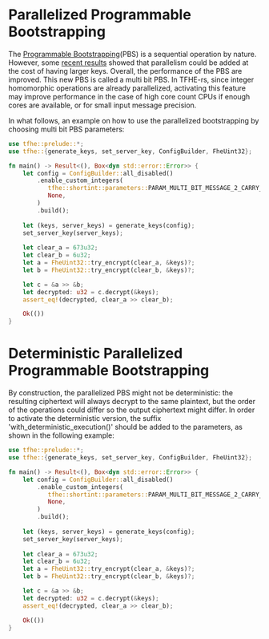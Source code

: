 # Parallelized Programmable Bootstrapping

The [Programmable Bootstrapping](../getting_started/security_and_cryptography.md)(PBS) is a sequential operation by nature. However, some [recent results](https://marcjoye.github.io/papers/JP22ternary.pdf) showed that parallelism could be added at the cost of having larger keys. Overall, the performance of the PBS are improved. This new PBS is called a multi bit PBS.
In TFHE-rs, since integer homomorphic operations are already parallelized, activating this feature may improve performance in the case of high core count CPUs if enough cores are available, or for small input message precision.

In what follows, an example on how to use the parallelized bootstrapping by choosing multi bit PBS parameters:

```rust
use tfhe::prelude::*;
use tfhe::{generate_keys, set_server_key, ConfigBuilder, FheUint32};

fn main() -> Result<(), Box<dyn std::error::Error>> {
    let config = ConfigBuilder::all_disabled()
        .enable_custom_integers(
           tfhe::shortint::parameters::PARAM_MULTI_BIT_MESSAGE_2_CARRY_2_GROUP_3_KS_PBS,
           None,
        )
        .build();
        
    let (keys, server_keys) = generate_keys(config);
    set_server_key(server_keys);
    
    let clear_a = 673u32;
    let clear_b = 6u32;
    let a = FheUint32::try_encrypt(clear_a, &keys)?;
    let b = FheUint32::try_encrypt(clear_b, &keys)?;

    let c = &a >> &b;
    let decrypted: u32 = c.decrypt(&keys);
    assert_eq!(decrypted, clear_a >> clear_b);

    Ok(())
}
```

# Deterministic Parallelized Programmable Bootstrapping 
By construction, the parallelized PBS might not be deterministic: the resulting ciphertext will always decrypt to the same plaintext, but the order of the operations could differ so the output ciphertext might differ. In order to activate the deterministic version, the suffix 'with_deterministic_execution()' should be added to the parameters, as shown in the following example:

```rust
use tfhe::prelude::*;
use tfhe::{generate_keys, set_server_key, ConfigBuilder, FheUint32};

fn main() -> Result<(), Box<dyn std::error::Error>> {
    let config = ConfigBuilder::all_disabled()
        .enable_custom_integers(
           tfhe::shortint::parameters::PARAM_MULTI_BIT_MESSAGE_2_CARRY_2_GROUP_3_KS_PBS.with_deterministic_execution(),
           None,
        )
        .build();
        
    let (keys, server_keys) = generate_keys(config);
    set_server_key(server_keys);
    
    let clear_a = 673u32;
    let clear_b = 6u32;
    let a = FheUint32::try_encrypt(clear_a, &keys)?;
    let b = FheUint32::try_encrypt(clear_b, &keys)?;

    let c = &a >> &b;
    let decrypted: u32 = c.decrypt(&keys);
    assert_eq!(decrypted, clear_a >> clear_b);

    Ok(())
}
```
